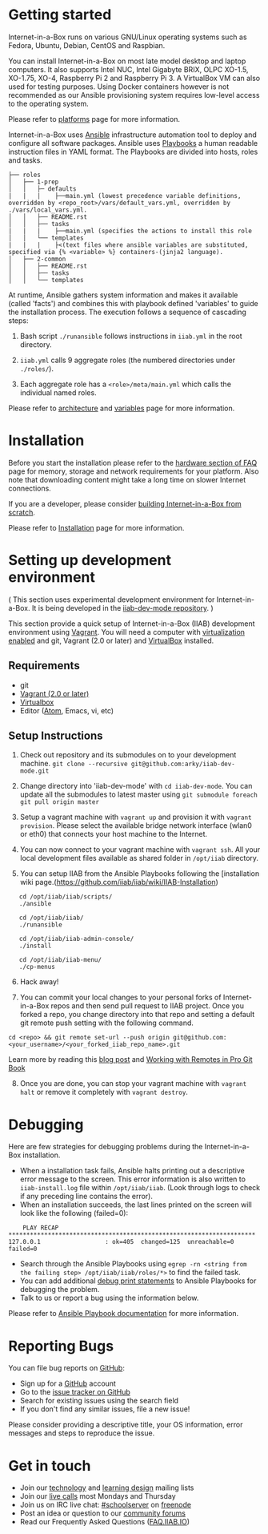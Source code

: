 Getting started
===============
Internet-in-a-Box runs on various GNU/Linux operating systems such as Fedora, Ubuntu, Debian, CentOS and Raspbian.

You can install Internet-in-a-Box on most late model desktop and laptop computers. It also supports Intel NUC, Intel Gigabyte BRIX, OLPC XO-1.5, XO-1.75, XO-4, Raspberry Pi 2 and Raspberry Pi 3. A VirtualBox VM can also used for testing purposes. Using Docker containers however is not recommended as our Ansible provisioning system requires low-level access to the operating system.

Please refer to [platforms](https://github.com/iiab/iiab/wiki/IIAB-Platforms) page for more information.

Internet-in-a-Box uses [Ansible](https://www.ansible.com/) infrastructure automation tool to deploy and configure all software packages. Ansible uses [Playbooks](http://docs.ansible.com/ansible/latest/playbooks.html) a human readable instruction files in YAML format. The Playbooks are divided into hosts, roles and tasks. 

````
├── roles
│   ├── 1-prep
│   │   ├─ defaults
|   |   |    ├──main.yml (lowest precedence variable definitions, overridden by <repo_root>/vars/default_vars.yml, overridden by ./vars/local_vars.yml.
│   │   ├── README.rst
│   │   ├── tasks
|   |   |    ├──main.yml (specifies the actions to install this role
│   │   └── templates
|   |   |    ├<(text files where ansible variables are substituted, specified via {% <variable> %} containers-(jinja2 language).
│   ├── 2-common
│   │   ├── README.rst
│   │   ├── tasks
│   │   └── templates

````

At runtime, Ansible gathers system information and makes it available (called 'facts') and combines this with  playbook defined 'variables' to guide the installation process. The execution follows a sequence of cascading steps:

1. Bash script `./runansible` follows instructions in `iiab.yml` in the root directory.

2. `iiab.yml` calls 9 aggregate roles (the numbered directories under `./roles/`).
     
3. Each aggregate role has a `<role>/meta/main.yml` which calls the individual named roles.

Please refer to [architecture](https://github.com/iiab/iiab/wiki/IIAB-Architecture) and [variables]( https://github.com/iiab/iiab/wiki/IIAB-Variables) page for more information.

Installation
============

Before you start the installation please refer to the [hardware section of FAQ](http://wiki.laptop.org/go/IIAB/FAQ#What_hardware_should_I_use.3F) page for memory, storage and network requirements for your platform. Also note that downloading content might take a long time on slower Internet connections.

If you are a developer, please consider [building Internet-in-a-Box from scratch](https://github.com/iiab/iiab/wiki/IIAB-Installation#do-everything-from-scratch).

Please refer to [Installation](https://github.com/iiab/iiab/wiki/IIAB-Installation) page for more information.

Setting up development environment
===================================
( This section uses experimental development environment for Internet-in-a-Box. It is being developed in the [iiab-dev-mode repository](https://github.com/arky/iiab-dev-mode). )

This section provide a quick setup of Internet-in-a-Box (IIAB) development environment using [Vagrant](https://www.vagrantup.com/). You will need a computer with [virtualization enabled](https://www.virtualbox.org/manual/UserManual.html) and git, Vagrant (2.0 or later) and [VirtualBox](https://www.virtualbox.org/) installed.

## Requirements

 * git
 * [Vagrant (2.0 or later)](https://www.vagrantup.com/)
 * [Virtualbox](https://www.virtualbox.org/wiki/Downloads)
 * Editor ([Atom](www.atom.io), Emacs, vi, etc)

## Setup Instructions 
1. Check out repository and its submodules on to your development machine.
`git clone --recursive git@github.com:arky/iiab-dev-mode.git`

2. Change directory into 'iiab-dev-mode' with `cd iiab-dev-mode`. You can update all the submodules to latest master using `git submodule foreach git pull origin master`

3. Setup a vagrant machine with `vagrant up` and provision it with `vagrant provision`. Please select the available bridge network interface (wlan0 or eth0) that connects your host machine to the Internet.

4. You can now connect to your vagrant machine with `vagrant ssh`. All your local development files available as shared folder in `/opt/iiab` directory.

5. You can setup IIAB from the Ansible Playbooks following the [installation wiki page.(https://github.com/iiab/iiab/wiki/IIAB-Installation)

```
   cd /opt/iiab/iiab/scripts/
   ./ansible

   cd /opt/iiab/iiab/
   ./runansible

   cd /opt/iiab/iiab-admin-console/
   ./install

   cd /opt/iiab/iiab-menu/
   ./cp-menus

```
6. Hack away! 

7. You can commit your local changes to your personal forks of Internet-in-a-Box repos and then send pull request to IIAB project. Once you forked a repo, you change directory into that repo and setting a default git remote push setting with the following command. 

 `cd <repo> && git remote set-url --push origin git@github.com:<your_username>/<your_forked_iiab_repo_name>.git`

Learn more by reading this [blog post](http://blog.yuriy.tymch.uk/2012/05/different-git-push-pullfetch-urls.html) and [Working with Remotes in Pro Git Book](https://git-scm.com/book/en/v2/Git-Basics-Working-with-Remotes)

8. Once you are done, you can stop your vagrant machine with `vagrant halt` or remove it completely with `vagrant destroy`.


Debugging
=========

Here are few strategies for debugging problems during the Internet-in-a-Box installation.

* When a installation task fails, Ansible halts printing out a descriptive error message to the screen. This error information is also written to `iiab-install.log` file within `/opt/iiab/iiab`. (Look through logs to check if any preceding line contains the error).
* When an installation succeeds, the last lines printed on the screen will look like the following (failed=0):

```
    PLAY RECAP *********************************************************************
127.0.0.1                  : ok=405  changed=125  unreachable=0    failed=0   

```
* Search through the Ansible Playbooks using `egrep -rn <string from the failing step> /opt/iiab/iiab/roles/*>` to find the failed task.
* You can add additional [debug print statements](http://docs.ansible.com/ansible/latest/debug_module.html) to Ansible Playbooks for debugging the problem.
* Talk to us or report a bug using the information below.

 Please refer to [Ansible Playbook documentation](http://docs.ansible.com/ansible/latest/playbooks.html) for more information.

Reporting Bugs
==============

You can file bug reports on [GitHub](https://github.com/):

* Sign up for a [GitHub](https://github.com/) account
* Go to the [issue tracker on GitHub](https://github.com/iiab/iiab/issues)
* Search for existing issues using the search field
* If you don't find any similar issues, file a new issue!

Please consider providing a descriptive title, your OS information, error messages and steps to reproduce the issue.

Get in touch
============

* Join our [technology](http://lists.laptop.org/listinfo/server-devel) and [learning design](https://groups.google.com/group/unleashkids) mailing lists
* Join our [live calls](http://minutes.iiab.io) most Mondays and Thursday
* Join us on IRC live chat: [#schoolserver](https://webchat.freenode.net/?channels=#schoolserver) on [freenode]( https://www.freenode.net/)
* Post an idea or question to our [community forums](http://iiab.io/)
* Read our Frequently Asked Questions ([FAQ.IIAB.IO](http://FAQ.IIAB.IO))